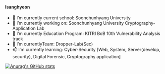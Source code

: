 #### Isanghyeon

- 🚌 I’m currently  current school: Soonchunhyang University
- 🔭 I’m currently working on: Soonchunhyang University Cryptography-Application Lab
- 🌱 I’m currently Education Program: KITRI BoB 10th Vulnerability Analysis track 
- 💬 I’m currentlyTeam: Dropper-Lab(Sec)
- 📫 I’m currently learning: Cyber-Security [Web, System, Server(develop, security), Digital Forensic, Cryptography application]


[![Anurag's GitHub stats](https://github-readme-stats.vercel.app/api?username=isanghyeon)](https://github.com/anuraghazra/github-readme-stats)
